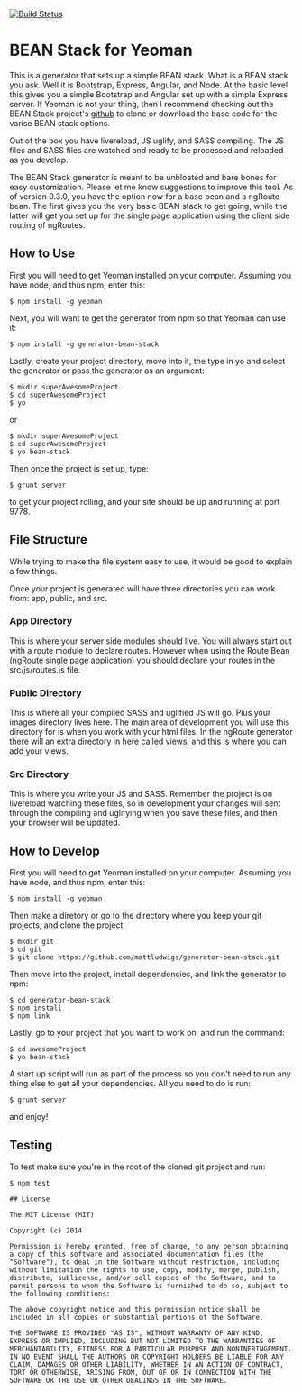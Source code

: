 [![Build Status](https://travis-ci.org/mattludwigs/generator-bean-stack.svg?branch=master)](https://travis-ci.org/mattludwigs/generator-bean-stack)

# BEAN Stack for Yeoman

This is a generator that sets up a simple BEAN stack. What is a BEAN stack you ask. Well it is Bootstrap, Express, Angular, and Node. At the basic level this gives you a simple Bootstrap and Angular set up with a simple Express server. If Yeoman is not your thing, then I recommend checking out the BEAN Stack project's [github](https://github.com/mattludwigs/BEAN-stack) to clone or download the base code for the varise BEAN stack options.

Out of the box you have livereload, JS uglify, and SASS compiling. The JS files and SASS files are watched and ready to be processed and reloaded as you develop.

The BEAN Stack generator is meant to be unbloated and bare bones for easy customization. Please let me know suggestions to improve this tool. As of version 0.3.0, you have the option now for a base bean and a ngRoute bean. The first gives you the very basic BEAN stack to get going, while the latter will get you set up for the single page application using the client side routing of ngRoutes.

## How to Use

First you will need to get Yeoman installed on your computer. Assuming you have node, and thus npm, enter this:

```
$ npm install -g yeoman
```
Next, you will want to get the generator from npm so that Yeoman can use it:

```
$ npm install -g generator-bean-stack
```

Lastly, create your project directory, move into it, the type in yo and select the generator or pass the generator as an argument:

```
$ mkdir superAwesomeProject
$ cd superAwesomeProject
$ yo
```
or 
```
$ mkdir superAwesomeProject
$ cd superAwesomeProject
$ yo bean-stack
```

Then once the project is set up, type:

```
$ grunt server
```
to get your project rolling, and your site should be up and running at port 9778.

## File Structure
While trying to make the file system easy to use, it would be good to explain a few things.

Once your project is generated will have three directories you can work from: app, public, and src.

### App Directory
This is where your server side modules should live. You will always start out with a route module to declare routes. However when using the Route Bean (ngRoute single page application) you should declare your routes in the src/js/routes.js file.

### Public Directory
This is where all your compiled SASS and uglified JS will go. Plus your images directory lives here. The main area of development you will use this directory for is when you work with your html files. In the ngRoute generator there will an extra directory in here called views, and this is where you can add your views.

### Src Directory
This is where you write your JS and SASS. Remember the project is on livereload watching these files, so in development your changes will sent through the compiling and uglifying when you save these files, and then your browser will be updated.

## How to Develop

First you will need to get Yeoman installed on your computer. Assuming you have node, and thus npm, enter this:

```
$ npm install -g yeoman
```

Then make a diretory or go to the directory where you keep your git projects, and clone the project:

```
$ mkdir git
$ cd git
$ git clone https://github.com/mattludwigs/generator-bean-stack.git
```

Then move into the project, install dependencies, and link the generator to npm:

```
$ cd generator-bean-stack
$ npm install
$ npm link
```
Lastly, go to your project that you want to work on, and run the command:

```
$ cd awesomeProject
$ yo bean-stack
```

A start up script will run as part of the process so you don't need to run any thing else to get all your dependencies. All you need to do is run:

```
$ grunt server
```
and enjoy!

## Testing

To test make sure you're in the root of the cloned git project and run:

```
$ npm test

## License

The MIT License (MIT)

Copyright (c) 2014

Permission is hereby granted, free of charge, to any person obtaining a copy of this software and associated documentation files (the "Software"), to deal in the Software without restriction, including without limitation the rights to use, copy, modify, merge, publish, distribute, sublicense, and/or sell copies of the Software, and to permit persons to whom the Software is furnished to do so, subject to the following conditions:

The above copyright notice and this permission notice shall be included in all copies or substantial portions of the Software.

THE SOFTWARE IS PROVIDED "AS IS", WITHOUT WARRANTY OF ANY KIND, EXPRESS OR IMPLIED, INCLUDING BUT NOT LIMITED TO THE WARRANTIES OF MERCHANTABILITY, FITNESS FOR A PARTICULAR PURPOSE AND NONINFRINGEMENT. IN NO EVENT SHALL THE AUTHORS OR COPYRIGHT HOLDERS BE LIABLE FOR ANY CLAIM, DAMAGES OR OTHER LIABILITY, WHETHER IN AN ACTION OF CONTRACT, TORT OR OTHERWISE, ARISING FROM, OUT OF OR IN CONNECTION WITH THE SOFTWARE OR THE USE OR OTHER DEALINGS IN THE SOFTWARE.
```